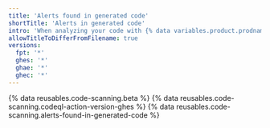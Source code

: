 ```yaml
---
title: 'Alerts found in generated code'
shortTitle: 'Alerts in generated code'
intro: 'When analyzing your code with {% data variables.product.prodname_code_scanning %}, you may wish to build only the code which you wish to analyze.'
allowTitleToDifferFromFilename: true
versions:
  fpt: '*'
  ghes: '*'
  ghae: '*'
  ghec: '*'
---
```


{% data reusables.code-scanning.beta %}
{% data reusables.code-scanning.codeql-action-version-ghes %}
{% data reusables.code-scanning.alerts-found-in-generated-code %}
